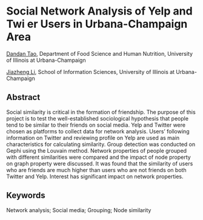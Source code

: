 # Social Network Analysis of Yelp and Twi er Users in Urbana-Champaign Area
[Dandan Tao](https://github.com/DandanTao), Department of Food Science and Human Nutrition, University of Illinois at Urbana-Champaign

[Jiazheng Li](https://github.com/uuvkk), School of Information Sciences,  University of Illinois at Urbana-Champaign
## Abstract
Social similarity is critical in the formation of friendship. The purpose of this project is to test the well-established sociological hypothesis that people tend to be similar to their friends on social media. Yelp and Twitter were chosen as platforms to collect data for network analysis. Users’ following information on Twitter and reviewing profile on Yelp are used as main characteristics for calculating similarity. Group detection was conducted on Gephi using the Louvain method. Network properties of people grouped with different similarities were compared and the impact of node property on graph property were discussed. It was found that the similarity of users who are friends are much higher than users who are not friends on both Twitter and Yelp. Interest has significant impact on network properties.
## Keywords
Network analysis; Social media; Grouping; Node similarity

